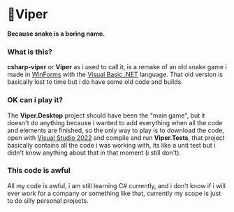 # 🐍Viper
**Because snake is a boring name.**
### What is this?
**csharp-viper** or **Viper** as i used to call it, is a remake of an old snake game i made in [WinForms](https://learn.microsoft.com/en-us/dotnet/desktop/winforms/overview/?view=netdesktop-9.0) with the [Visual Basic .NET](https://es.wikipedia.org/wiki/Visual_Basic_.NET) language. That old version is basically lost to time but i do have some old code and builds.

### OK can i play it?
The **Viper.Desktop** project should have been the "main game", but it doesn't do anything because i wanted to add everything when all the code and elements are finished, so the only way to play is to download the code, open with [Visual Studio 2022](https://visualstudio.microsoft.com/vs/) and compile and run **Viper.Tests**, that project basically contains all the code i was working with, its like a unit test but i didn't know anything about that in that moment (i still don't).

### This code is awful
All my code is awful, i am still learning C# currently, and i don't know if i will ever work for a company or something like that, currently my scope is just to do silly personal projects.
